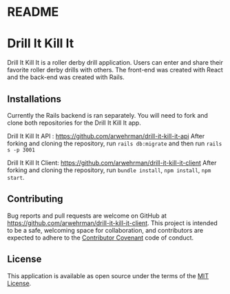 # README

# Drill It Kill It

Drill It Kill It is a roller derby drill application. Users can enter and share their favorite roller derby drills with others. The front-end was created with React and the back-end was created with Rails.

## Installations

Currently the Rails backend is ran separately. You will need to fork and clone both repositories for the Drill It Kill It app.

Drill It Kill It API : https://github.com/arwehrman/drill-it-kill-it-api
After forking and cloning the repository, run `rails db:migrate` and then run `rails s -p 3001`

Drill It Kill It Client: https://github.com/arwehrman/drill-it-kill-it-client
After forking and cloning the repository, run `bundle install`, `npm install`, `npm start`.

## Contributing
Bug reports and pull requests are welcome on GitHub at https://github.com/arwehrman/drill-it-kill-it-client. This project is intended to be a safe, welcoming space for collaboration, and contributors are expected to adhere to the [Contributor Covenant](http://contributor-covenant.org) code of conduct.

## License
This application is available as open source under the terms of the [MIT License](http://opensource.org/licenses/MIT).
